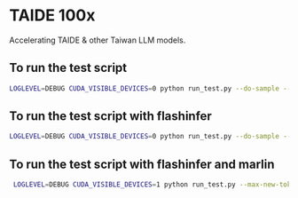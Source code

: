 # TAIDE 100x
Accelerating TAIDE &amp; other Taiwan LLM models.

## To run the test script
```bash
LOGLEVEL=DEBUG CUDA_VISIBLE_DEVICES=0 python run_test.py --do-sample --temp 0.6 --max-new-tokens 256
```

<!-- ## To run the script to install flashinfer and rotary_emb from flash-attn
```bash
chmod +x install_flashinfer.sh'
./install_flashinfer.sh
``` -->

## To run the test script with flashinfer
```bash
LOGLEVEL=DEBUG CUDA_VISIBLE_DEVICES=0 python run_test.py --do-sample --temp 0.6 --max-new-tokens 256 --mode flashinfer
```

## To run the test script with flashinfer and marlin
```bash
 LOGLEVEL=DEBUG CUDA_VISIBLE_DEVICES=1 python run_test.py --max-new-tokens 1024 -llm taide/TAIDE-LX-7B-Chat --mode flashinfer --q_llm /share2/saves/ting0602/autoawq/TAIDE-LX-7B-Chat-w4-g128-autoawq-marlin --do-sample
 ```